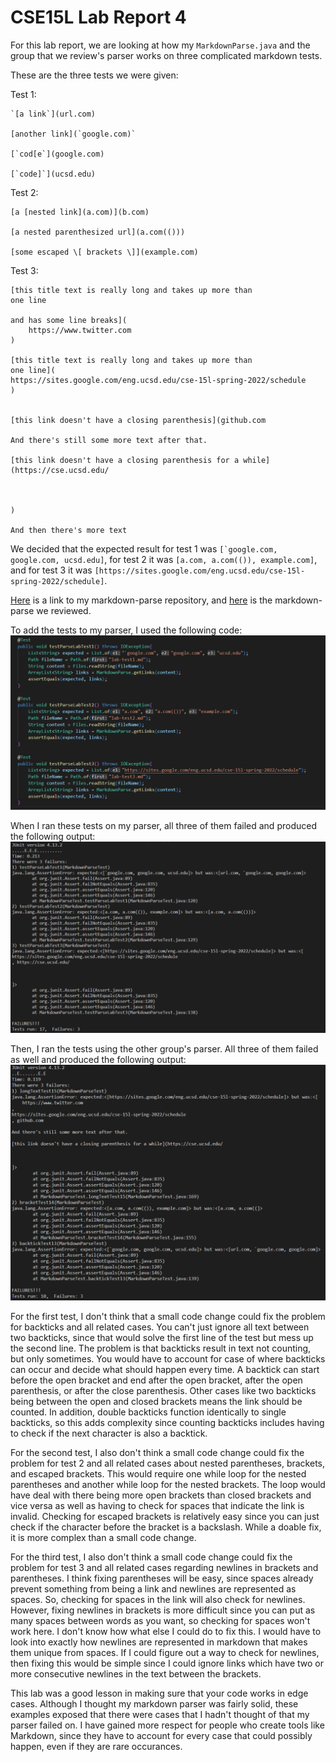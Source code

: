 # CSE15L Lab Report 4

For this lab report, we are looking at how my `MarkdownParse.java` and the group that we review's parser works on three complicated markdown tests.

These are the three tests we were given:

Test 1:
```
`[a link`](url.com)

[another link](`google.com)`

[`cod[e`](google.com)

[`code]`](ucsd.edu)
```
Test 2:
```
[a [nested link](a.com)](b.com)

[a nested parenthesized url](a.com(()))

[some escaped \[ brackets \]](example.com)
```
Test 3:
```
[this title text is really long and takes up more than 
one line

and has some line breaks](
    https://www.twitter.com
)

[this title text is really long and takes up more than 
one line](
https://sites.google.com/eng.ucsd.edu/cse-15l-spring-2022/schedule
)


[this link doesn't have a closing parenthesis](github.com

And there's still some more text after that.

[this link doesn't have a closing parenthesis for a while](https://cse.ucsd.edu/



)

And then there's more text
```
We decided that the expected result for test 1 was ``[`google.com, google.com, ucsd.edu]``, for test 2 it was `[a.com, a.com(()), example.com]`, and for test 3 it was `[https://sites.google.com/eng.ucsd.edu/cse-15l-spring-2022/schedule]`.

[Here](https://github.com/jexu07/markdown-parser) is a link to my markdown-parse repository, and [here](https://github.com/Barakar13/markdown-parser) is the markdown-parse we reviewed.

To add the tests to my parser, I used the following code:
![adding tests](lab-report-4-resources\adding-tests.png)

When I ran these tests on my parser, all three of them failed and produced the following output:
![my parser testing](lab-report-4-resources\my-parser-failures.png)

Then, I ran the tests using the other group's parser. All three of them failed as well and produced the following output:
![other group parser testing](lab-report-4-resources\other-group-parser-failures.png)

For the first test, I don't think that a small code change could fix the problem for backticks and all related cases. You can't just ignore all text between two backticks, since that would solve the first line of the test but mess up the second line. The problem is that backticks result in text not counting, but only sometimes. You would have to account for case of where backticks can occur and decide what should happen every time. A backtick can start before the open bracket and end after the open bracket, after the open parenthesis, or after the close parenthesis. Other cases like two backticks being between the open and closed brackets means the link should be counted. In addition, double backticks function identically to single backticks, so this adds complexity since counting backticks includes having to check if the next character is also a backtick.

For the second test, I also don't think a small code change could fix the problem for test 2 and all related cases about nested parentheses, brackets, and escaped brackets. This would require one while loop for the nested parentheses and another while loop for the nested brackets. The loop would have deal with there being more open brackets than closed brackets and vice versa as well as having to check for spaces that indicate the link is invalid. Checking for escaped brackets is relatively easy since you can just check if the character before the bracket is a backslash. While a doable fix, it is more complex than a small code change.

For the third test, I also don't think a small code change could fix the problem for test 3 and all related cases regarding newlines in brackets and parentheses. I think fixing parentheses will be easy, since spaces already prevent something from being a link and newlines are represented as spaces. So, checking for spaces in the link will also check for newlines. However, fixing newlines in brackets is more difficult since you can put as many spaces between words as you want, so checking for spaces won't work here. I don't know how what else I could do to fix this. I would have to look into exactly how newlines are represented in markdown that makes them unique from spaces. If I could figure out a way to check for newlines, then fixing this would be simple since I could ignore links which have two or more consecutive newlines in the text between the brackets.

This lab was a good lesson in making sure that your code works in edge cases. Although I thought my markdown parser was fairly solid, these examples exposed that there were cases that I hadn't thought of that my parser failed on. I have gained more respect for people who create tools like Markdown, since they have to account for every case that could possibly happen, even if they are rare occurances.